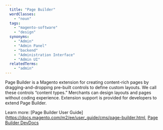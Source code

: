 ```yaml
---
  title: "Page Builder"
  wordClasses:
    - "noun"
  tags:
    - "magento-software"
    - "design"
  synonyms:
    - "Admin"
    - "Admin Panel"
    - "backend"
    - "Administration Interface"
    - "Admin UI"
  relatedTerms:
    - "admin"
---
```

Page Builder is a Magento extension for creating content-rich pages by dragging-and-dropping pre-built controls to define custom layouts.  We call these controls “content types.” Merchants can design layouts and pages without coding experience. Extension support is provided for developers to extend Page Builder.

Learn more: [Page Builder User Guide](https://docs.magento.com/m2/ee/user_guide/cms/page-builder.html, [Page Builder DevDocs](https://devdocs.magento.com/page-builder/docs/index.html)
